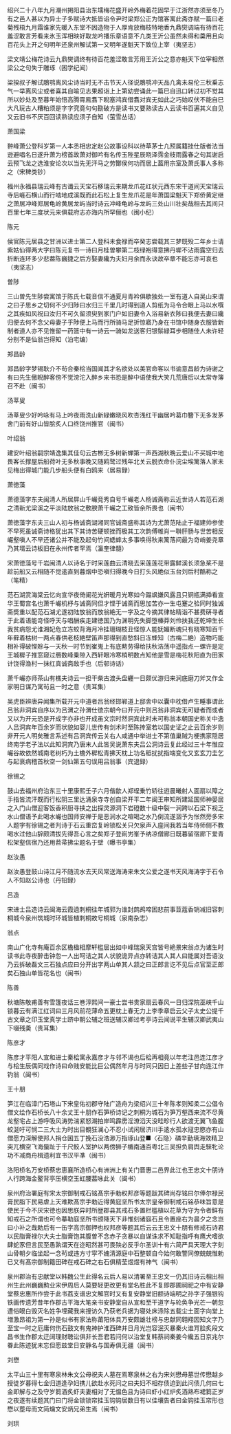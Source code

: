 <!-- { "loadSidebar": true } -->
绍兴二十八年九月潮州掲阳县治东壖梅花盛开岭外梅着花固早于江浙然亦须至冬乃有之邑人甚以为异士子多赋诗大抵皆谄令尹时梁郑公正为馆客寓此斋亦赋一篇曰老菊残梧九月霜谁家先暖入东堂不因造物于人厚肯放梅枝特地香九鼎爕调端有待百花羞涩敢言芳看来氷玉浑相映好取龙吟播乐章语意不凢类王沂公虽然未得和羮用且向百花头上开之句明年还泉州解试第一又明年遂魁天下致位上宰（夷坚志）

梁文靖公梅花诗云九鼎爕调终有待百花羞涩敢言芳用王沂公之意亦魁天下位宰相然梁公之句失于雕琢（困学纪闻）

梁揆叔子解试鵰鹗离风尘诗当时无不击节天人径说鵰鹗冲天品凢禽未易伦三秋乗志气一举离风尘或者喜其自喻见志果超诣上上第幼尝诵此一篇巳自迅口转过初不觉其所以妙处及至暮年始悟高腾霄鳯翥下睨塞鸿宾借翥对宾无如此之巧始叹伏不能自巳大凡玩古人糟粕须是字字究竟句句勘破方是读书又要熟读古人云读书百遍其义自见又云旧书不厌百回读熟读应须子自知（萤雪丛话）

萧国梁

翀峰萧公登科岁第一人本丞相忠定赵公故事设科以待草茅士凢预属籍挂仕版者法当逊避唱名日遂升萧为榜首故萧对御吟有名传玉陛星辰晓泽霈金枝雨露春之句其谢启云预飞龙之选淮安论次以当先无汗马之劳酇侯何功而居上葢用宗室及萧氏事人多称之（宋稗类钞）

福州永福县瑞云峰有古谶云天宝石移瑞云来期龙爪花红状元西东宋干道间天宝瑞云寺后崕石横山而行啮地成溪既而此石松上复生龙爪花是年萧国梁魁天下郑侨黄定继之萧居冲峰郑居龟岭黄居龙屿当时诗云冲峰龟岭与龙屿三处山川壮矣哉相去其间只百里七年三度状元来俱载府志亦海内所罕俪也（闽小纪）

陈元

侯官陈元居县之甘洲以进士第二人登科未食禄而卒癸志尝载其三梦既殁二年乡士请紫姑仙得两大字曰陈元复书一诗曰月桂曽攀第二枝绿袍得意拂丹墀不沾雨露空归去折断连环多少悲葢陈巍捷之后方娶妻纔为夫妇月余而永诀故卒章不能忘亦可哀也（夷坚志）

曽陟

三山曽先生陟尝寓馆于陈氏七载音信不通夏月青衿俱歇独处一室有道人自吴山来谓之曰子思乡之切何不少归陟曰水归三千里几时得到道人剪纸为马令合眼上马以水噀之其疾如风祝曰汝归不可久留须臾到家门户如旧妻令入浴易新衣陟曰我便去妻曰纔归便去何不念父母妻子乎陟便上马而行所骑马足折惊寤乃身在书馆中随身衣服皆新制者道人亦不见惟留一药篮中有一诗云一骑如龙送客归银鬃緑耳步相随佳人未许轻分别不是仙翁岂得知（泊宅编）

郑昌龄

郑昌龄字梦锡耿介不茍合秦桧当国闻其才名欲处以美官命客以书谕意昌龄为诗谢之有曰先生傲睨醉客傍不觉滂沱入醉乡来书恐是醉中语使我大笑几荒唐后以太常寺簿召不赴（闽书）

汤莘叟

汤莘叟少好吟咏有马上吟夜雨洗山新緑嫩晓风吹杏浅红干幽居吟葛巾簪下无多发茅舍门前有好山皆脍炙人口终饶州推官（闽书）

叶绍翁

建安叶绍翁嗣宗靖逸集其佳句云古栁无多树新蝉第一声西湖秋晩云爱山不买城中地畏客长撑屋后船荷叶无多秋事晚又随鸥鹭过残年北关云脱衣命仆浣尘埃篱落人家未见梅出得城门能几步船头便有白鸥来（居易録）

萧徳藻

萧德藻字东夫闽清人所居屏山千巗竞秀自号千巗老人杨诚斋称云近世诗人若范石湖之清新尤梁溪之平淡陆放翁之敷腴萧千巗之工致皆余所畏也（闽书）

萧徳藻字东夫三山人初与杨诚斋湖湘同官诚斋盛称其诗为尤萧范陆止于福建帅参使不早死虽诚斋诗格犹出其下其诗苦硬顿挫而极其工次韵傅帷肖一聨肝肠与世苦相反巗壑嗔人不早还诸公并不能及起句竹间蟋蟀太多事唤得秋来篱落间最为竒峭姜尧章乃其壻云诗板旧在永州传者罕焉（瀛奎律髓）

宋萧徳藻号千岩闽清人以诗名于时采莲曲云清晓去采莲莲花带露鲜溪长须急桨不是趁前船又云相随不觉逺直到暮烟中恐嗔归得晚今日打头风絶似玉台刘后村酷称之（笔精）

范石湖赏海棠云忆向宣华夜倚阑花光姸暖月光寒如今蹋飒嫌风露且只铜瓶满揷看宣华王蜀宫名也萧千巗机杼与诚斋同但才悭于诚斋而思加苦亦一生屯蹇之验同时独诚斋奬重以配范石湖尤遂初陆放翁而放翁絶无一字及之今摘其律帖精诣不甚费硏寻者于此着语能竒怪呼天与唱酬疾走建徳国乃为渊明先失脚堕榛莽刘伶扶我还乾坤生长我贫病怨尤谁湘妃危立冻蛟背海月冷挂珊瑚枝丑怪惊人能妩媚断魂只有晓寒知百千年藓着枯树一两点春供老枝絶壁笛声那得到直愁斜日冻蜂知（古梅二絶）造物巧能相补得破悭賖与一天秋一时节到崔嵬上有底勲劳得给扶秋浩荡中遥指点一螺许是定王城穉子推窓窥过鴈数峰乗隙入西轩眼冷寒梢明数点知他是雪是梅花秋阳直为田家计饶得渔村一抹红真诚斋敌手也（后邨诗话）

萧千巗亦师茶山有樵夫诗云一担干柴古渡头盘纒一日颇优游归来涧底磨刀斧又作全家明日谋乃寓茍且一时之意（贵耳集）

吴虎臣辨唐异闻集所载开元中道者吕翁经邯郸道上邸舎中以囊中枕借卢生睡事谓此吕翁非洞宾自序以为吕渭之孙渭仕徳宗朝今曰开元中则吕翁非洞宾无可疑者而或者又以为开元恐是开成字亦非也开成虽文宗时然洞宾此时未可称翁本朝国史称关中逸人吕洞宾年百余岁而状貌如婴儿世传有剑术时至陈抟室若以国史证之止云百余岁则非开元人明矣雅言系述有吕洞宾传云关右人咸通中举进士不第值巢贼为梗携家隠居终南学老子法以此知洞宾乃唐末人此皆吴说萧东夫吕公洞诗云复此经过三十年惟应巗谷故依然城南老树朽为土檐外穉松青拂天枕上功名秪扰扰指端变化又玄玄刀圭乞与起衰病稽首秋空一剑仙第五句误用吕翁事（宾退録）

徐锡之

鼓山去福州府治东三十里康熙壬子六月偕歙人郑珵乗竹轿往逰晨曦射人面扇以障之手指皆流汗既而行松阴三里达涌泉寺寺创自梁开平二年闽王审知所建延国师神晏居之入门山僧迎客饭香积厨寻挟之出探灵源洞下岩磴数十级中裂一涧跨以石梁下视乏水山僧语予此喝水巗也国师安禅于是恶涧水之喧喝之水乃倒流遂涸予为怅然旁多宋人题字有徐锡之者刋诗于石云重峦复岭锁松关只欠泉声入座间我若当年侍师侧不教喝水过他山辞颇清拔先得吾心言之矣郑子登崱屴峯予纳凉僧廊日既暮留宿廊下爱青松架壑信宿乃还用苕帚拂尘题名于壁（曝书亭集）

赵汝愚

赵汝愚登鼓山诗江月不随流水去天风常送海涛来朱文公爱之遂书天风海涛字于石令人不知赵公诗也（丹铅録）

吕造

宋进士吕造诗云闽海云霞遶刺桐往年城郭为谁封鹧鸪啼困悲前事荳蔻香销减旧容刺桐城今泉州筑城时环城皆植刺桐故号桐城（泉南杂志）

翁点

南山广化寺有庵百余区檐楹相摩轩槛层出如中峰瑞泉天宫皆号絶景宋翁点为诸生时读书此寺夜醉击钟忽一人出呵诘之其人状貌诡异点亦转诘其人其人曰能属对吾语汝乃云拆破磊文三石独点应曰分开出字两山单其人颔之曰正郎言讫不见后点官至正郎矣石独山单皆花名也（闽书）

陈善

秋塘陈敬甫善有雪篷夜话三巻淳熙间一豪士尝书贵家扇云春风一日归深院巫峡千山锁暮云有满江红词曰三月风前花薄命五更枕上春无力上李季章启云父子太史公提千古文章之印玉堂真学士跻中朝公辅之班送辅汉卿过考亭诗云闻说平生辅汉卿武夷山下啜残羮（贵耳集）

陈彦才

陈彦才平阳人宣和进士秦桧寓永嘉彦才与邻不谒也后桧再相竟以年老注邑连江彦才与桧生辰偶同戏作诗曰命贱安能比巨公偶然年月与时同只因日上差些子甘向连江作钓翁（闽书）

王十朋

笋江在临漳门石塔山下宋皇佑初郡守陆广造舟为梁绍兴三十年陈孝则知柔二公倡令僧文绘作石桥长八十余丈王十朋作石笋桥诗记之刺桐为城石为笋万壑西来流不尽黄龙壑宅占上游呼吸风涛势湍紧怒潮拍岸鸣霹雳淫潦滔天没畦畛行人欲渡无翼飞鱼腹蛟涎吁可悯二三大士为时出目覩狂澜心不忍小试闲居济川手逺水孤水冦忠愍亦有山僧愿力深解使邦人捐仓囷五丁挽石没浩渺万指琢山登■〈石隐〉磷辛勤填海效精卫突兀横空飞海蜃趾于千尺鲛人室护以两傍狮子楯南通百粤北三吴担负肩舆走騋牝论功不减商舟楫遗利宜书汉平凖（闽书）

洛阳桥名万安桥蔡忠恵襄所造桥心有洲洲上有关门晋惠二邑界此江也王忠文十朋诗人行跨海金鳌背亭压横空玉虹腰葢咏此关（闽书）

泉州府治署庭有宋太宗御制戒石铭髙宗手勅权邦彦等题跋其碑尚存铭曰尔俸尔禄民膏民脂下民易虐上天难欺髙宗手勅近得黄庭坚所书太宗皇帝御制戒石铭恭味旨意是使民于今不厌宋徳也因思朕异时所歴郡县其戒石多置栏槛植以花草为守为令者鲜有知戒石之所谓也可令摹勒庭坚所书颁降天下非惟刻诸庭石且令置座右为晨夕之念岂曰小补之哉勅后有一缶字高宗御押也权邦彦等题其后云云王忠文十朋有修戒石诗君以民脂膏禄尔大夫士脂膏饱其腹曽不念赤子贪暴以自谋诛求不知耻指呼有鹰犬嗜欲肆蛇豕但言民至愚孰谓天在迩昭然甚可畏殃必反乎尔圣训十有六简严具天理大字刻山骨朝夕临坐起一念茍或违方寸寜不媿清源庭中石整顿自今始何敢警同僚兢兢惟勅已又有髙宗御制籍田碑在戒石碑之右石俱精莹煜煜有神气（闽书）

泉州郡治有忠献堂以韩魏公生此得名云后人易以清署至王忠文一仍其旧诗云相出相州生此州巍巍勲业宋伊周后人莫要轻更改更有堂名胜此不复即郡圃祠祀之中有安静堂蔡忠惠所作尝于此书荔支谱忠文解官时又有复安静堂旧额诗端明之孙字子强银钩铁画传遗芳昔年作郡古平海大笔亲书安静堂自从宣和至干道字与轮奂争光芒一朝忽遭俗眼白毁灭名姓争埋藏我来搜访久乃获老兵据为寝处床涤除五载尘土面字向堂上増激昂祖为第一孙是似书有家法称莆阳体具万安颇雄壮榜与忠献同翱翔因知文字乃至宝一时之厄庸何伤石鼓文有鬼神护淮西碑并日月光岂容泯灭暴秦火谁肎脍炙段文昌书生作郡太迂阔理财聴讼俱非长吾君若问何以治堂复韩蔡祠秦姜今纔五日京兆尔眷此陈迹犹未忘但愿兹堂日安静名与国寿俱无疆（闽书）

刘懋

太平山三十里有寒泉林朱文公母祝夫人墓在焉寒泉林之右为宋刘懋母墓世传懋越乡授徒岁暮得七金归道逢孕妇携儿欲赴水死问之曰夫妇不相存债迫到此问债几何曰七金即解与之及守岁篘酒炙虾夫妻相对了无愠色且为诗曰虾小红炉炙酒熟布裙篘正岁之夜遂有续题其门曰门将金锁锁帘挂玉钩钩居数日有以佳壤告者曰金钩挂玉帘形也懋以塟母而文简爚文安炳兄弟生焉（闽书）

刘珙

